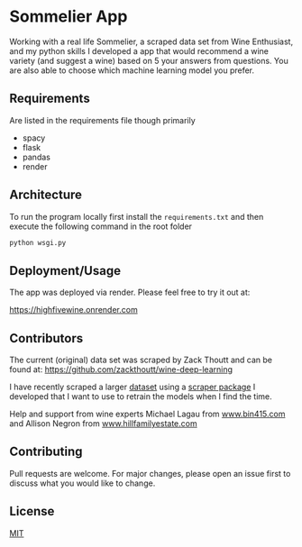 # Sommelier App

Working with a real life Sommelier, a scraped data set from Wine Enthusiast, and my python skills I developed a app that would recommend a wine variety (and suggest a wine) based on 5 your answers from questions. You are also able to choose which machine learning model you prefer.


## Requirements

Are listed in the requirements file though primarily
- spacy
- flask
- pandas
- render

## Architecture

To run the program locally first install the `requirements.txt` and then execute the following command in the root folder

```bash
python wsgi.py
```


## Deployment/Usage

The app was deployed via render. Please feel free to try it out at:

https://highfivewine.onrender.com

## Contributors
The current (original) data set was scraped by Zack Thoutt and can be found at: https://github.com/zackthoutt/wine-deep-learning

I have recently scraped a larger [dataset](https://github.com/SamuelAdamsMcGuire/wine_data_clean) using a [scraper package](https://github.com/SamuelAdamsMcGuire/wine_data_collection) I developed that I want to use to retrain the models when I find the time. 

Help and support from wine experts Michael Lagau from www.bin415.com and Allison Negron from www.hillfamilyestate.com

## Contributing
Pull requests are welcome. For major changes, please open an issue first to discuss what you would like to change.

## License
[MIT](https://choosealicense.com/licenses/mit/)
